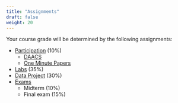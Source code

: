 ```yaml
---
title: "Assignments"
draft: false
weight: 20
---
```


Your course grade will be determined by the following assignments:

* [Participation](/assignments/participation) (10%)
	* [DAACS](/assignments/daacs)
	* [One Minute Papers](/assignments/participation)
* [Labs](/assignments/labs) (35%)
* [Data Project](/assignments/project) (30%)
* [Exams](/assignments/exams/)
	* Midterm (10%)
	* Final exam (15%)

